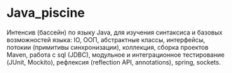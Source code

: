# Java_piscine

Интенсив (бассейн) по языку Java, для изучения синтаксиса и базовых возможностей языка: IO, ООП, абстрактные классы, интерфейсы, потокии (примитивы синхронизации), коллекция, сборка проектов Maven, работа с sql (JDBC), модульное и интеграционное тестирование (JUnit, Mockito), рефлексия (reflection API, annotations), spring, sockets.
